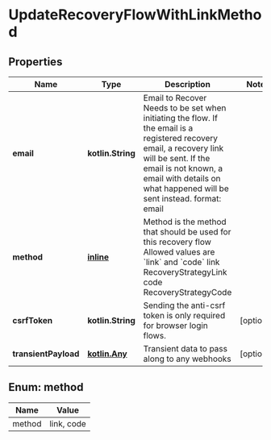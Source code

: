 
# UpdateRecoveryFlowWithLinkMethod

## Properties
| Name | Type | Description | Notes |
| ------------ | ------------- | ------------- | ------------- |
| **email** | **kotlin.String** | Email to Recover  Needs to be set when initiating the flow. If the email is a registered recovery email, a recovery link will be sent. If the email is not known, a email with details on what happened will be sent instead.  format: email |  |
| **method** | [**inline**](#Method) | Method is the method that should be used for this recovery flow  Allowed values are &#x60;link&#x60; and &#x60;code&#x60; link RecoveryStrategyLink code RecoveryStrategyCode |  |
| **csrfToken** | **kotlin.String** | Sending the anti-csrf token is only required for browser login flows. |  [optional] |
| **transientPayload** | [**kotlin.Any**](.md) | Transient data to pass along to any webhooks |  [optional] |


<a id="Method"></a>
## Enum: method
| Name | Value |
| ---- | ----- |
| method | link, code |



